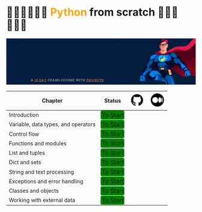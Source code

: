 # 👩🏻‍💻👩🏻‍💻 <span style="color:orange;font-weight:bold;font-size:50">Python</span> from scratch 🧑🏻‍💻🧑🏻‍💻

<img src="./assets/python_fundamental.gif"/>

| Chapter | Status | <img src="./assets/github_logo.png"/> | <img src="./assets/medium_logo.png"/>
|-----|-----|-----|-----|
| Introduction | <span style="background-color:green;border-radius:4px;padding:2px;font-size:16px">To Start</span> |
| Variable, data types, and operators | <span style="background-color:green;border-radius:4px;padding:2px;font-size:16px">To Start</span> |
| Control flow | <span style="background-color:green;border-radius:4px;padding:2px;font-size:16px">To Start</span>
| Functions and modules | <span style="background-color:green;border-radius:4px;padding:2px;font-size:16px">To Start</span> |
| List and tuples | <span style="background-color:green;border-radius:4px;padding:2px;font-size:16px">To Start</span> |
| Dict and sets | <span style="background-color:green;border-radius:4px;padding:2px;font-size:16px">To Start</span> |
| String and text processing | <span style="background-color:green;border-radius:4px;padding:2px;font-size:16px">To Start</span> |
| Exceptions and error handling | <span style="background-color:green;border-radius:4px;padding:2px;font-size:16px">To Start</span> |
| Classes and objects | <span style="background-color:green;border-radius:4px;padding:2px;font-size:16px">To Start</span> |
| Working with external data | <span style="background-color:green;border-radius:4px;padding:2px;font-size:16px">To Start</span> |
